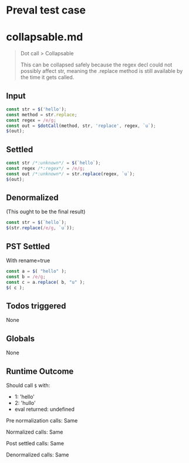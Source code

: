 # Preval test case

# collapsable.md

> Dot call > Collapsable
>
> This can be collapsed safely because the regex decl could not possibly affect
> str, meaning the .replace method is still available by the time it gets called.

## Input

`````js filename=intro
const str = $('hello');
const method = str.replace;
const regex = /e/g;
const out = $dotCall(method, str, 'replace', regex, `u`);
$(out);
`````


## Settled


`````js filename=intro
const str /*:unknown*/ = $(`hello`);
const regex /*:regex*/ = /e/g;
const out /*:unknown*/ = str.replace(regex, `u`);
$(out);
`````


## Denormalized
(This ought to be the final result)

`````js filename=intro
const str = $(`hello`);
$(str.replace(/e/g, `u`));
`````


## PST Settled
With rename=true

`````js filename=intro
const a = $( "hello" );
const b = /e/g;
const c = a.replace( b, "u" );
$( c );
`````


## Todos triggered


None


## Globals


None


## Runtime Outcome


Should call `$` with:
 - 1: 'hello'
 - 2: 'hullo'
 - eval returned: undefined

Pre normalization calls: Same

Normalized calls: Same

Post settled calls: Same

Denormalized calls: Same

